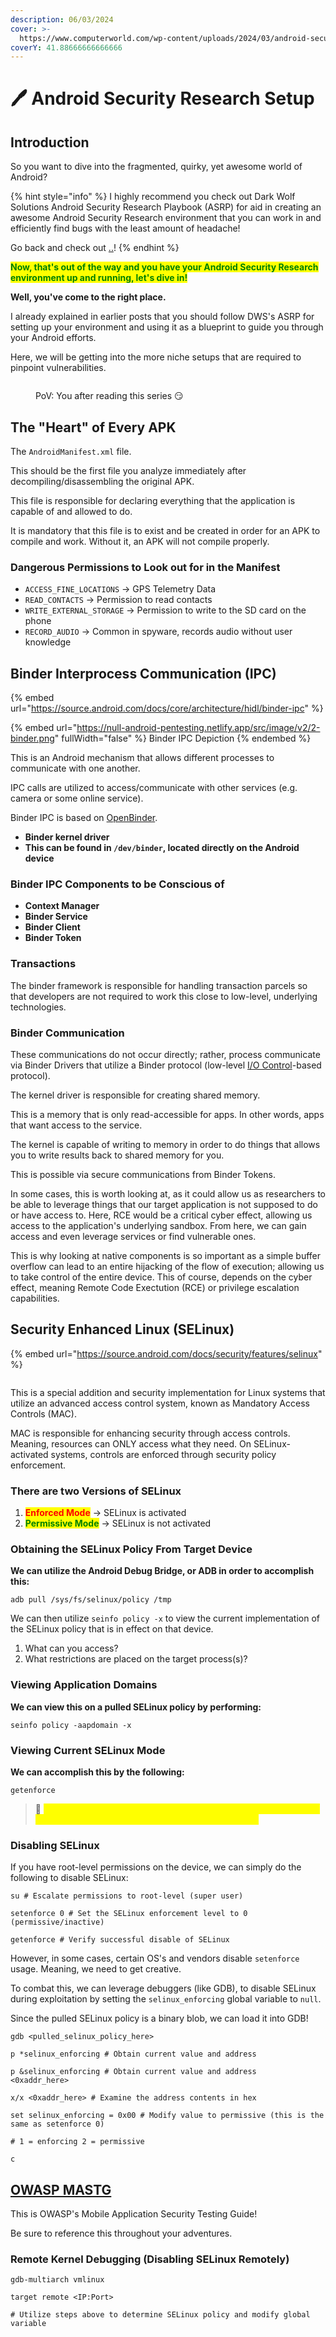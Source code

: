 ```yaml
---
description: 06/03/2024
cover: >-
  https://www.computerworld.com/wp-content/uploads/2024/03/android-security-100913715-orig.jpg?quality=50&strip=all
coverY: 41.88666666666666
---
```


# 🖊️ Android Security Research Setup

## Introduction

So you want to dive into the fragmented, quirky, yet awesome world of Android?

{% hint style="info" %}
I highly recommend you check out Dark Wolf Solutions Android Security Research Playbook (ASRP) for aid in creating an awesome Android Security Research environment that you can work in and efficiently find bugs with the least amount of headache!

Go back and check out [..](../ "mention")!
{% endhint %}

<mark style="color:green;">**Now, that's out of the way and you have your Android Security Research environment up and running, let's dive in!**</mark>

**Well, you've come to the right place.**

I already explained in earlier posts that you should follow DWS's ASRP for setting up your environment and using it as a blueprint to guide you through your Android efforts.&#x20;

Here, we will be getting into the more niche setups that are required to pinpoint vulnerabilities.&#x20;

<figure><img src="../../.gitbook/assets/Screenshot 2024-06-12 at 5.31.42 AM.png" alt=""><figcaption><p>PoV: You after reading this series <span data-gb-custom-inline data-tag="emoji" data-code="1f60f">😏</span></p></figcaption></figure>

## The "Heart" of Every APK

The `AndroidManifest.xml` file.

This should be the first file you analyze immediately after decompiling/disassembling the original APK.

This file is responsible for declaring everything that the application is capable of and allowed to do.&#x20;

It is mandatory that this file is to exist and be created in order for an APK to compile and work. Without it, an APK will not compile properly.&#x20;

### Dangerous Permissions to Look out for in the Manifest

* `ACCESS_FINE_LOCATIONS` -> GPS Telemetry Data
* `READ_CONTACTS` -> Permission to read contacts
* `WRITE_EXTERNAL_STORAGE` -> Permission to write to the SD card on the phone
* `RECORD_AUDIO` -> Common in spyware, records audio without user knowledge

## Binder Interprocess Communication (IPC)

{% embed url="https://source.android.com/docs/core/architecture/hidl/binder-ipc" %}

{% embed url="https://null-android-pentesting.netlify.app/src/image/v2/2-binder.png" fullWidth="false" %}
Binder IPC Depiction
{% endembed %}

This is an Android mechanism that allows different processes to communicate with one another.

IPC calls are utilized to access/communicate with other services (e.g. camera or some online service).

Binder IPC is based on [OpenBinder](https://en.wikipedia.org/wiki/OpenBinder).

* **Binder kernel driver**
* **This can be found in `/dev/binder`, located directly on the Android device**

### Binder IPC Components to be Conscious of

* **Context Manager**
* **Binder Service**
* **Binder Client**
* **Binder Token**

### Transactions

The binder framework is responsible for handling transaction parcels so that developers are not required to work this close to low-level, underlying technologies.

### Binder Communication

These communications do not occur directly; rather, process communicate via Binder Drivers that utilize a Binder protocol (low-level [I/O Control](https://en.wikipedia.org/wiki/Ioctl)-based protocol).

The kernel driver is responsible for creating shared memory.

This is a memory that is only read-accessible for apps. In other words, apps that want access to the service.

The kernel is capable of writing to memory in order to do things that allows you to write results back to shared memory for you.

This is possible via secure communications from Binder Tokens.

In some cases, this is worth looking at, as it could allow us as researchers to be able to leverage things that our target application is not supposed to do or have access to. Here, RCE would be a critical cyber effect, allowing us access to the application's underlying sandbox. From here, we can gain access and even leverage services or find vulnerable ones.

This is why looking at native components is so important as a simple buffer overflow can lead to an entire hijacking of the flow of execution; allowing us to take control of the entire device. This of course, depends on the cyber effect, meaning Remote Code Exectution (RCE) or privilege escalation capabilities.&#x20;

## Security Enhanced Linux (SELinux)

{% embed url="https://source.android.com/docs/security/features/selinux" %}

<figure><img src="../../.gitbook/assets/image (3) (1) (1) (1).png" alt=""><figcaption></figcaption></figure>

This is a special addition and security implementation for Linux systems that utilize an advanced access control system, known as Mandatory Access Controls (MAC).

MAC is responsible for enhancing security through access controls. Meaning, resources can ONLY access what they need. On SELinux-activated systems, controls are enforced through security policy enforcement.&#x20;

### There are two Versions of SELinux

1. <mark style="color:red;">**Enforced Mode**</mark> -> SELinux is activated
2. <mark style="color:green;">**Permissive Mode**</mark> -> SELinux is not activated

### Obtaining the SELinux Policy From Target Device

**We can utilize the Android Debug Bridge, or ADB in order to accomplish this:**

```
adb pull /sys/fs/selinux/policy /tmp
```

We can then utilize `seinfo policy -x` to view the current implementation of the SELinux policy that is in effect on that device.

1. What can you access?
2. What restrictions are placed on the target process(s)?

### Viewing Application Domains

**We can view this on a pulled SELinux policy by performing:**

```
seinfo policy -aapdomain -x
```

### Viewing Current SELinux Mode

**We can accomplish this by the following:**

```
getenforce
```

> :thinking: <mark style="color:yellow;">**Remember, enforcing = SELinux is enabled, permissive = logging is enabled and verbose, but SELinux is not enforced.**</mark>

### Disabling SELinux

If you have root-level permissions on the device, we can simply do the following to disable SELinux:

```
su # Escalate permissions to root-level (super user)

setenforce 0 # Set the SELinux enforcement level to 0 (permissive/inactive)

getenforce # Verify successful disable of SELinux
```

However, in some cases, certain OS's and vendors disable `setenforce` usage. Meaning, we need to get creative.

To combat this, we can leverage debuggers (like GDB), to disable SELinux during exploitation by setting the `selinux_enforcing` global variable to `null`.

Since the pulled SELinux policy is a binary blob, we can load it into GDB!

```
gdb <pulled_selinux_policy_here>

p *selinux_enforcing # Obtain current value and address

p &selinux_enforcing # Obtain current value and address
<0xaddr_here>

x/x <0xaddr_here> # Examine the address contents in hex

set selinux_enforcing = 0x00 # Modify value to permissive (this is the same as setenforce 0)

# 1 = enforcing 2 = permissive

c
```

## [OWASP MASTG](https://mas.owasp.org/MASTG/)

This is OWASP's Mobile Application Security Testing Guide!

Be sure to reference this throughout your adventures.

### Remote Kernel Debugging (Disabling SELinux Remotely)

```
gdb-multiarch vmlinux

target remote <IP:Port>

# Utilize steps above to determine SELinux policy and modify global variable
```
